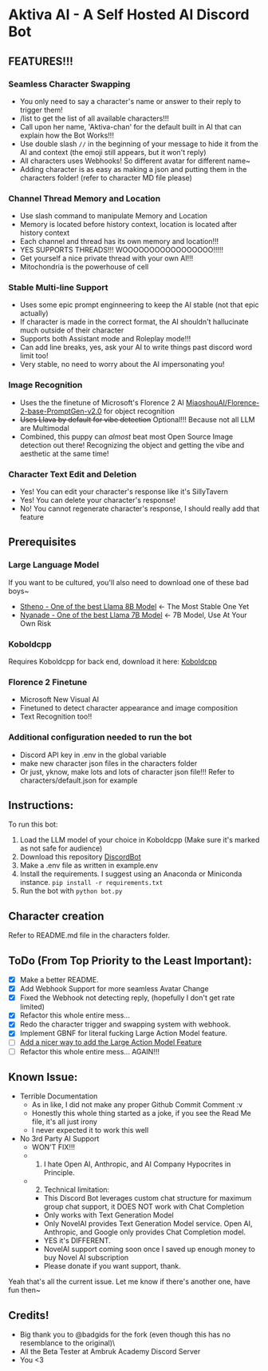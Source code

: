 # Aktiva AI - A Self Hosted AI Discord Bot

## FEATURES!!!

### Seamless Character Swapping
- You only need to say a character's name or answer to their reply to trigger them!
- /list to get the list of all available characters!!!
- Call upon her name, 'Aktiva-chan' for the default built in AI that can explain how the Bot Works!!!
- Use double slash `//` in the beginning of your message to hide it from the AI and context (the emoji still appears, but it won't reply)
- All characters uses Webhooks! So different avatar for different name~ 
- Adding character is as easy as making a json and putting them in the characters folder! (refer to character MD file please)

### Channel Thread Memory and Location
- Use slash command to manipulate Memory and Location
- Memory is located before history context, location is located after history context
- Each channel and thread has its own memory and location!!!
- YES SUPPORTS THREADS!!! WOOOOOOOOOOOOOOOOO!!!!!
- Get yourself a nice private thread with your own AI!!!
- Mitochondria is the powerhouse of cell

### Stable Multi-line Support
- Uses some epic prompt enginneering to keep the AI stable (not that epic actually)
- If character is made in the correct format, the AI shouldn't hallucinate much outside of their character
- Supports both Assistant mode and Roleplay mode!!!
- Can add line breaks, yes, ask your AI to write things past discord word limit too!
- Very stable, no need to worry about the AI impersonating you!
  
### Image Recognition
- Uses the the finetune of Microsoft's Florence 2 AI [MiaoshouAI/Florence-2-base-PromptGen-v2.0](https://huggingface.co/MiaoshouAI/Florence-2-base-PromptGen-v2.0) for object recognition
- ~~Uses Llava by default for vibe detection~~ Optional!!! Because not all LLM are Multimodal
- Combined, this puppy can *almost* beat most Open Source Image detection out there! Recognizing the object and getting the vibe and aesthetic at the same time!

### Character Text Edit and Deletion
- Yes! You can edit your character's response like it's SillyTavern
- Yes! You can delete your character's response!
- No! You cannot regenerate character's response, I should really add that feature

## Prerequisites

### Large Language Model
If you want to be cultured, you'll also need to download one of these bad boys~

- [Stheno - One of the best Llama 8B Model](https://huggingface.co/Lewdiculous/L3-8B-Stheno-v3.1-GGUF-IQ-Imatrix) <- The Most Stable One Yet
- [Nyanade - One of the best Llama 7B Model](https://huggingface.co/Lewdiculous/Nyanade_Stunna-Maid-7B-v0.2-GGUF-IQ-Imatrix) <- 7B Model, Use At Your Own Risk

### Koboldcpp
Requires Koboldcpp for back end, download it here:
[Koboldcpp](https://github.com/LostRuins/koboldcpp)

### Florence 2 Finetune

- Microsoft New Visual AI
- Finetuned to detect character appearance and image composition
- Text Recognition too!!
 
### Additional configuration needed to run the bot
- Discord API key in .env in the global variable
- make new character json files in the characters folder
- Or just, yknow, make lots and lots of character json file!!! Refer to characters/default.json for example


## Instructions:

To run this bot:

1. Load the LLM model of your choice in Koboldcpp (Make sure it's marked as not safe for audience)
2. Download this repository [DiscordBot](https://github.com/Iteranya/DiscordBot)
3. Make a .env file as written in example.env
4. Install the requirements. I suggest using an Anaconda or Miniconda instance.
    ```pip install -r requirements.txt```
5. Run the bot with `python bot.py`

## Character creation

Refer to README.md file in the characters folder.

## ToDo (From Top Priority to the Least Important):

- [x] Make a better README.
- [x] Add Webhook Support for more seamless Avatar Change
- [x] Fixed the Webhook not detecting reply, (hopefully I don't get rate limited)
- [x] Refactor this whole entire mess...
- [x] Redo the character trigger and swapping system with webhook.
- [x] Implement GBNF for literal fucking Large Action Model feature.
- [ ] [Add a nicer way to add the Large Action Model Feature](https://huggingface.co/facebook/bart-large-mnli)
- [ ] Refactor this whole entire mess... AGAIN!!!

## Known Issue:
- Terrible Documentation
  - As in like, I did not make any proper Github Commit Comment :v
  - Honestly this whole thing started as a joke, if you see the Read Me file, it's all just irony
  - I never expected it to work this well
- No 3rd Party AI Support
  - WON'T FIX!!!
  - 1. I hate Open AI, Anthropic, and AI Company Hypocrites in Principle.
  - 2. Technical limitation:
    - This Discord Bot leverages custom chat structure for maximum group chat support, it DOES NOT work with Chat Completion
    - Only works with Text Generation Model
    - Only NovelAI provides Text Generation Model service. Open AI, Anthropic, and Google only provides Chat Completion model.
    - YES it's DIFFERENT.
    - NovelAI support coming soon once I saved up enough money to buy Novel AI subscription
    - Please donate if you want support, thank.

Yeah that's all the current issue. Let me know if there's another one, have fun then~

## Credits!

- Big thank you to @badgids for the fork (even though this has no resemblance to the original)\
- All the Beta Tester at Ambruk Academy Discord Server
- You <3

